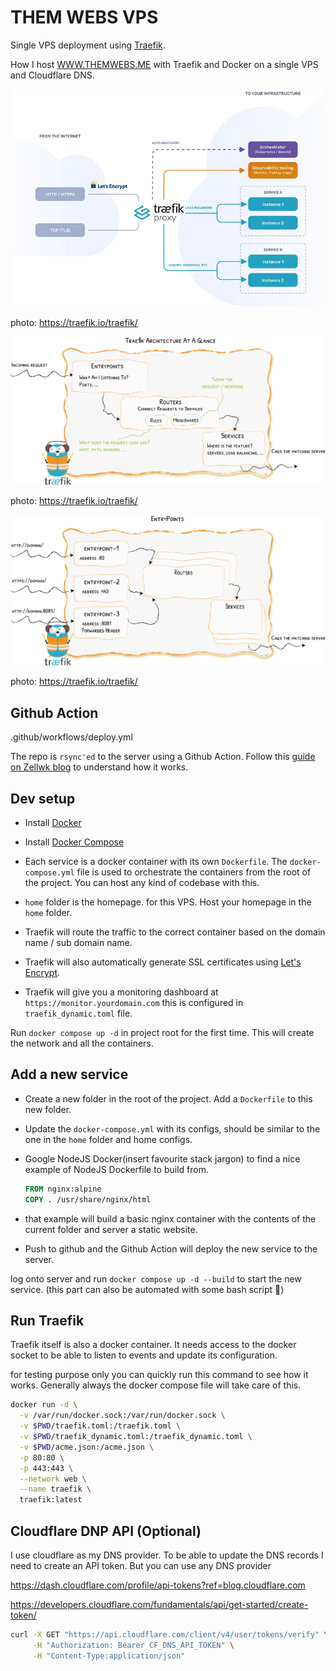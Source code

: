 # THEM WEBS VPS

Single VPS deployment using [Traefik](https://traefik.io/traefik/).

How I host [WWW.THEMWEBS.ME](https://www.themwebs.me/) with Traefik and Docker on a single VPS and Cloudflare DNS.

![photo1](.github/diagram.webp)

photo: https://traefik.io/traefik/

![photo3](.github/architecture-overview.webp)

photo: https://traefik.io/traefik/

![photo2](.github/entrypoints.webp)

photo: https://traefik.io/traefik/

## Github Action

.github/workflows/deploy.yml

The repo is `rsync'ed` to the server using a Github Action.
Follow this [guide on Zellwk blog](https://zellwk.com/blog/github-actions-deploy) to understand how it works.

## Dev setup

- Install [Docker](https://docs.docker.com/get-docker/)
- Install [Docker Compose](https://docs.docker.com/compose/install/)

- Each service is a docker container with its own `Dockerfile`. The `docker-compose.yml` file is used to orchestrate the containers from the root of the project. You can host any kind of codebase with this.
- `home` folder is the homepage. for this VPS. Host your homepage in the `home` folder.
- Traefik will route the traffic to the correct container based on the domain name / sub domain name.
- Traefik will also automatically generate SSL certificates using [Let's Encrypt](https://letsencrypt.org/).
- Traefik will give you a monitoring dashboard at `https://monitor.yourdomain.com` this is configured in `traefik_dynamic.toml` file.

Run `docker compose up -d` in project root for the first time. This will create the network and all the containers.

## Add a new service

- Create a new folder in the root of the project. Add a `Dockerfile` to this new folder.
- Update the `docker-compose.yml` with its configs, should be similar to the one in the `home` folder and home configs.
- Google NodeJS Docker(insert favourite stack jargon) to find a nice example of NodeJS Dockerfile to build from.
  
  ```dockerfile
  FROM nginx:alpine
  COPY . /usr/share/nginx/html
  ```
  
- that example will build a basic nginx container with the contents of the current folder and server a static website.
- Push to github and the Github Action will deploy the new service to the server.

log onto server and run `docker compose up -d --build` to start the new service. (this part can also be automated with some bash script 🥸)

## Run Traefik

Traefik itself is also a docker container. It needs access to the docker socket to be able to listen to events and update its configuration.

for testing purpose only you can quickly run this command to see how it works. Generally always the docker compose  file will take care of this.

```bash
docker run -d \
  -v /var/run/docker.sock:/var/run/docker.sock \
  -v $PWD/traefik.toml:/traefik.toml \
  -v $PWD/traefik_dynamic.toml:/traefik_dynamic.toml \
  -v $PWD/acme.json:/acme.json \
  -p 80:80 \
  -p 443:443 \
  --network web \
  --name traefik \
  traefik:latest
```

## Cloudflare DNP API (Optional)

I use cloudflare as my DNS provider. To be able to update the DNS records I need to create an API token. But you can use any DNS provider

<https://dash.cloudflare.com/profile/api-tokens?ref=blog.cloudflare.com>

<https://developers.cloudflare.com/fundamentals/api/get-started/create-token/>

```bash
curl -X GET "https://api.cloudflare.com/client/v4/user/tokens/verify" \
     -H "Authorization: Bearer CF_DNS_API_TOKEN" \
     -H "Content-Type:application/json"
```
